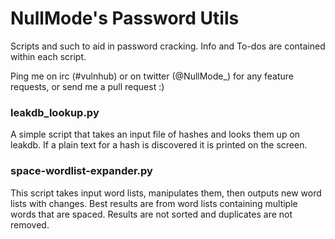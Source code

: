 NullMode's Password Utils
==============
Scripts and such to aid in password cracking.
Info and To-dos are contained within each script.

Ping me on irc (#vulnhub) or on twitter (@NullMode_) for any feature requests, or send me
a pull request :)


### leakdb_lookup.py
A simple script that takes an input file of hashes and looks them up on leakdb. If a plain text for a hash is discovered it is printed on the screen.

### space-wordlist-expander.py
This script takes input word lists, manipulates them, then outputs new word lists with changes. Best results are from word lists containing multiple words that are spaced. Results are not sorted and duplicates are not removed.

